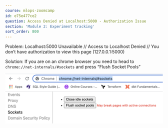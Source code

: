 ```yaml
---
course: mlops-zoomcamp
id: e75e477ce2
question: Access Denied at Localhost:5000 - Authorization Issue
section: 'Module 2: Experiment tracking'
sort_order: 800
---
```


Problem: Localhost:5000 Unavailable // Access to Localhost Denied // You don’t have authorization to view this page (127.0.0.1:5000)

Solution: If you are on an chrome browser you need to head to `chrome://net-internals/#sockets` and press “Flush Socket Pools”

![Image](images/mlops-zoomcamp/image_cc0f04fa.png)

